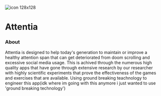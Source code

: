 ![icon 128x128](https://github.com/user-attachments/assets/834b89f2-60e7-400e-b2da-bdf83ce8f714)
# Attentia 

### About
Attentia is designed to help today's generation to maintain or improve a healthy attention span that can get deteriorated from doom scrolling and excessive social media usage. This is achived through the numerous high quality apps that have gone through extensive research by our researcher with highly scientific experiments that prove the effectiveness of the games and exercises that are available. Using ground breaking teachnology to engineer this app(idk where im going with this anymore i just wanted to use 'ground breaking technology')

